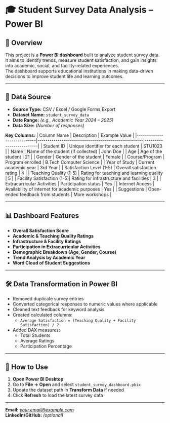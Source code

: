 # 🎓 Student Survey Data Analysis – Power BI

## 📌 Overview
This project is a **Power BI dashboard** built to analyze student survey data.  
It aims to identify trends, measure student satisfaction, and gain insights into academic, social, and facility-related experiences.  
The dashboard supports educational institutions in making data-driven decisions to improve student life and learning outcomes.

---

## 📂 Data Source
- **Source Type:** CSV / Excel / Google Forms Export
- **Dataset Name:** `student_survey_data`
- **Date Range:** *(e.g., Academic Year 2024 – 2025)*
- **Data Size:** *(Number of responses)*

**Key Columns:**
| Column Name                | Description                                        | Example Value           |
|----------------------------|----------------------------------------------------|-------------------------|
| Student ID                 | Unique identifier for each student                 | STU1023                 |
| Name                       | Name of the student (if collected)                 | John Doe                |
| Age                        | Age of the student                                 | 21                      |
| Gender                     | Gender of the student                              | Female                  |
| Course/Program             | Program enrolled                                   | B.Tech Computer Science |
| Year of Study              | Current academic year                              | 3rd Year                |
| Satisfaction Level (1-5)   | Overall satisfaction rating                        | 4                       |
| Teaching Quality (1-5)     | Rating for teaching and learning quality           | 5                       |
| Facility Satisfaction (1-5)| Rating for infrastructure and facilities           | 3                       |
| Extracurricular Activities | Participation status                               | Yes                     |
| Internet Access            | Availability of internet for academic purposes    | Yes                     |
| Suggestions                | Open-ended feedback from students                  | More workshops          |

---

## 📊 Dashboard Features
- **Overall Satisfaction Score**
- **Academic & Teaching Quality Ratings**
- **Infrastructure & Facility Ratings**
- **Participation in Extracurricular Activities**
- **Demographic Breakdown (Age, Gender, Course)**
- **Trend Analysis by Academic Year**
- **Word Cloud of Student Suggestions**

---

## 🛠 Data Transformation in Power BI
- Removed duplicate survey entries
- Converted categorical responses to numeric values where applicable
- Cleaned text feedback for keyword analysis
- Created calculated columns:
  - `Average Satisfaction = (Teaching Quality + Facility Satisfaction) / 2`
- Added DAX measures:
  - Total Students
  - Average Ratings
  - Participation Percentage

---

## 📌 How to Use
1. **Open Power BI Desktop**
2. Go to **File → Open** and select `student_survey_dashboard.pbix`
3. Update the dataset path in **Transform Data** if needed
4. Click **Refresh** to load the latest survey data

---


**Email:** *your.email@example.com*  
**LinkedIn/GitHub:** *(optional)*  
